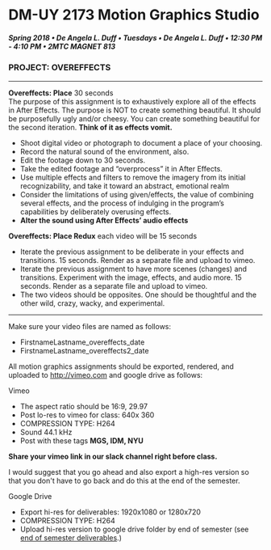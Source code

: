 # DM-UY 2173 Motion Graphics Studio

##### Spring 2018 • De Angela L. Duff • Tuesdays • De Angela L. Duff • 12:30 PM - 4:10 PM • 2MTC MAGNET 813

### PROJECT: OVEREFFECTS

---

**Overeffects: Place** 30 seconds	
The purpose of this assignment is to exhaustively explore all of the effects in After Effects. The purpose is NOT to create something beautiful. It should be purposefully ugly and/or cheesy. You can create something beautiful for the second iteration. **Think of it as effects vomit.**

* Shoot digital video or photograph to document a place of your choosing.
* Record the natural sound of the environment, also.
* Edit the footage down to 30 seconds.
* Take the edited footage and “overprocess” it in After Effects.
* Use multiple effects and filters to remove the imagery from its initial recognizability, and take it toward an abstract, emotional realm
* Consider the limitations of using given/effects, the value of combining several effects, and the process of indulging in the program’s capabilities by deliberately overusing effects.
* **Alter the sound using After Effects’ audio effects**

**Overeffects: Place Redux** each video will be 15 seconds	
* Iterate the previous assignment to be deliberate in your effects and transitions. 15 seconds. Render as a separate file and upload to vimeo.
* Iterate the previous assignment to have more scenes (changes) and transitions. Experiment with the image, effects, and audio more. 15 seconds. Render as a separate file and upload to vimeo.
* The two videos should be opposites. One should be thoughtful and the other wild, crazy, wacky, and experimental.



---

Make sure your video files are named as follows:
* FirstnameLastname_overeffects_date
* FirstnameLastname_overeffects2_date

All motion graphics assignments should be exported, rendered, and uploaded to http://vimeo.com and google drive as follows:

Vimeo
* The aspect ratio should be 16:9, 29.97
* Post lo-res to vimeo for class: 640x 360
* COMPRESSION TYPE: H264
* Sound 44.1 kHz
* Post with these tags **MGS, IDM, NYU**

**Share your vimeo link in our slack channel right before class.**

I would suggest that you go ahead and also export a high-res version so that you don't have to go back and do this at the end of the semester.

Google Drive
* Export hi-res for deliverables: 1920x1080 or 1280x720
* COMPRESSION TYPE: H264
* Upload hi-res version to google drive folder by end of semester (see [end of semester deliverables](end_of_semester_deliverables.md).)


